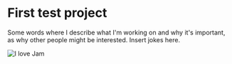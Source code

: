 # First test project 

Some words where I describe what I'm working on and why it's important, as why other people might be interested. Insert jokes here. 

![I love Jam]([[https://yandex.com/images/?redircnt=1655930734.1](https://www.today.com/recipes/berry-chia-jam-recipe-t189469](https://www.thekitchn.com/how-to-make-basic-fruit-jam-cooking-lessons-from-the-kitchn-193560)))
 
